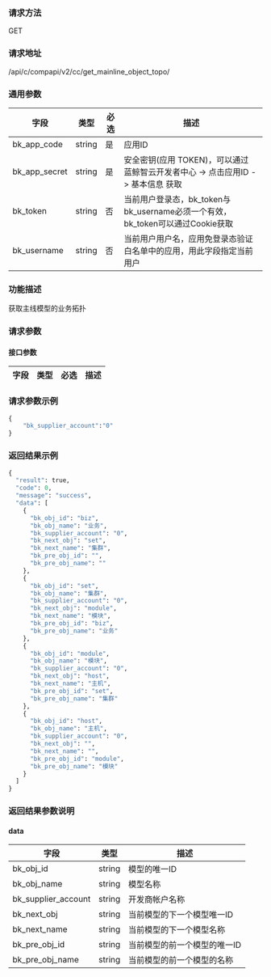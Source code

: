 
### 请求方法

GET


### 请求地址

/api/c/compapi/v2/cc/get_mainline_object_topo/


### 通用参数

| 字段 | 类型 | 必选 |  描述 |
|-----------|------------|--------|------------|
| bk_app_code  |  string    | 是 | 应用ID     |
| bk_app_secret|  string    | 是 | 安全密钥(应用 TOKEN)，可以通过 蓝鲸智云开发者中心 -> 点击应用ID -> 基本信息 获取 |
| bk_token     |  string    | 否 | 当前用户登录态，bk_token与bk_username必须一个有效，bk_token可以通过Cookie获取 |
| bk_username  |  string    | 否 | 当前用户用户名，应用免登录态验证白名单中的应用，用此字段指定当前用户 |


### 功能描述

获取主线模型的业务拓扑

### 请求参数



#### 接口参数

| 字段      |  类型      | 必选   |  描述      |
|-----------|------------|--------|------------|

### 请求参数示例

```python
{
    "bk_supplier_account":"0"
}
```

### 返回结果示例

```python
{
  "result": true,
  "code": 0,
  "message": "success",
  "data": [
    {
      "bk_obj_id": "biz",
      "bk_obj_name": "业务",
      "bk_supplier_account": "0",
      "bk_next_obj": "set",
      "bk_next_name": "集群",
      "bk_pre_obj_id": "",
      "bk_pre_obj_name": ""
    },
    {
      "bk_obj_id": "set",
      "bk_obj_name": "集群",
      "bk_supplier_account": "0",
      "bk_next_obj": "module",
      "bk_next_name": "模块",
      "bk_pre_obj_id": "biz",
      "bk_pre_obj_name": "业务"
    },
    {
      "bk_obj_id": "module",
      "bk_obj_name": "模块",
      "bk_supplier_account": "0",
      "bk_next_obj": "host",
      "bk_next_name": "主机",
      "bk_pre_obj_id": "set",
      "bk_pre_obj_name": "集群"
    },
    {
      "bk_obj_id": "host",
      "bk_obj_name": "主机",
      "bk_supplier_account": "0",
      "bk_next_obj": "",
      "bk_next_name": "",
      "bk_pre_obj_id": "module",
      "bk_pre_obj_name": "模块"
    }
  ]
}
```

### 返回结果参数说明

#### data
| 字段      |  类型      |  描述      |
|-----------|------------|------------|
|bk_obj_id | string | 模型的唯一ID |
|bk_obj_name | string |模型名称|
|bk_supplier_account | string |开发商帐户名称|
|bk_next_obj | string |当前模型的下一个模型唯一ID|
|bk_next_name | string |当前模型的下一个模型名称|
|bk_pre_obj_id | string |当前模型的前一个模型的唯一ID|
|bk_pre_obj_name | string |当前模型的前一个模型的名称|